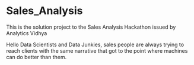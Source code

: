 # Sales_Analysis
This is the solution project to the Sales Analysis Hackathon issued by Analytics Vidhya

Hello Data Scientists and Data Junkies, sales people are always trying to reach clients with 
the same narrative that got to the point where machines can do better than them.
